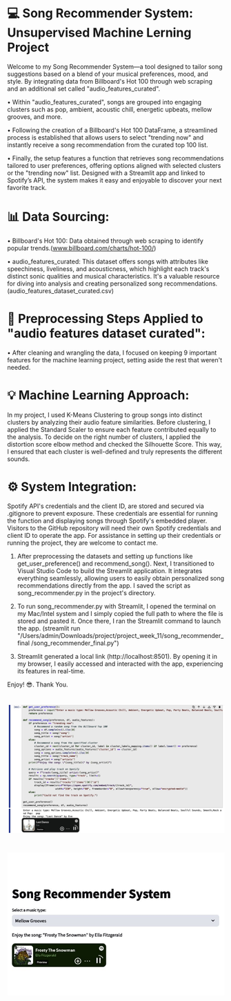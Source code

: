 # 💻 Song Recommender System: Unsupervised Machine Lerning Project
Welcome to my Song Recommender System—a tool designed to tailor song suggestions based on a blend of your musical preferences, mood, and style. By integrating data from Billboard's Hot 100 through web scraping and an additional set called "audio_features_curated".

• Within "audio_features_curated", songs are grouped into engaging clusters such as pop, ambient, acoustic chill, energetic upbeats, mellow grooves, and more.

• Following the creation of a Billboard's Hot 100 DataFrame, a streamlined process is established that allows users to select "trending now" and instantly receive a song recommendation from the curated top 100 list.

• Finally, the setup features a function that retrieves song recommendations tailored to user preferences, offering options aligned with selected clusters or the "trending now" list. Designed with a Streamlit app and linked to Spotify’s API, the system makes it easy and enjoyable to discover your next favorite track.

# 📊 Data Sourcing:
• Billboard's Hot 100: Data obtained through web scraping to identify popular trends.(www.billboard.com/charts/hot-100/)

• audio_features_curated: This dataset offers songs with attributes like speechiness, liveliness, and acousticness, which highlight each track's distinct sonic qualities and musical characteristics. It's a valuable resource for diving into analysis and creating personalized song recommendations. (audio_features_dataset_curated.csv)

# 📐 Preprocessing Steps Applied to "audio features dataset curated":

• After cleaning and wrangling the data, I focused on keeping 9 important features for the machine learning project, setting aside the rest that weren't needed.

# 💡 Machine Learning Approach:

In my project, I used K-Means Clustering to group songs into distinct clusters by analyzing their audio feature similarities. Before clustering, I applied the Standard Scaler to ensure each feature contributed equally to the analysis. To decide on the right number of clusters, I applied the distortion score elbow method and checked the Silhouette Score. This way, I ensured that each cluster is well-defined and truly represents the different sounds.

# ⚙️ System Integration:

Spotify API's credentials and the client ID, are stored and secured via .gitignore to prevent exposure. These credentials are essential for running the function and displaying songs through Spotify's embedded player. Visitors to the GitHub repository will need their own Spotify credentials and client ID to operate the app. For assistance in setting up their credentials or running the project, they are welcome to contact me.

1) After preprocessing the datasets and setting up functions like get_user_preference() and recommend_song(). Next, I transitioned to Visual Studio Code to build the Streamlit application. It integrates everything seamlessly, allowing users to easily obtain personalized song recommendations directly from the app. I saved the script as song_recommender.py in the project's directory.

2) To run song_recommender.py with Streamlit, I opened the terminal on my Mac/Intel system and I simply copied the full path to where the file is stored and pasted it. Once there, I ran the Streamlit command to launch the app. (streamlit run "/Users/admin/Downloads/project/project_week_11/song_recommender_final /song_recommender_final.py")
  
3) Streamlit generated a local link (http://localhost:8501). By opening it in my browser, I easily accessed and interacted with the app, experiencing its features in real-time.


Enjoy! 😎. Thank You.

# ![Description of Image](./image0.jpg)

# ![Description of Image](./image1.jpg) 


